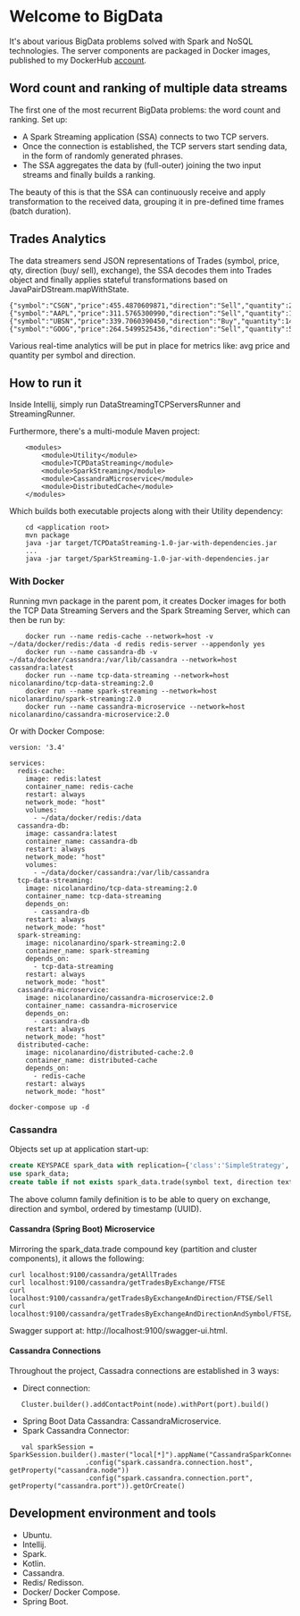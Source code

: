 # Welcome to BigData

It's about various BigData problems solved with Spark and NoSQL technologies. 
The server components are packaged in Docker images, published to my DockerHub [account](https://hub.docker.com/u/nicolanardino).

## Word count and ranking of multiple data streams
The first one of the most recurrent BigData problems: the word count and ranking.
Set up:
- A Spark Streaming application (SSA) connects to two TCP servers.
- Once the connection is established, the TCP servers start sending data, in the form of randomly generated phrases.
- The SSA aggregates the data by (full-outer) joining the two input streams and finally builds a ranking. 

The beauty of this is that the SSA can continuously receive and apply transformation to the received data, grouping it in pre-defined time frames (batch duration).

## Trades Analytics
The data streamers send JSON representations of Trades (symbol, price, qty, direction (buy/ sell), exchange), the SSA decodes them into Trades object and finally applies stateful transformations based on JavaPairDStream.mapWithState.

```
{"symbol":"CSGN","price":455.4870609871,"direction":"Sell","quantity":28,"exchange":"EUREX"}
{"symbol":"AAPL","price":311.5765300990,"direction":"Sell","quantity":14,"exchange":"FTSE"}
{"symbol":"UBSN","price":339.7060390450,"direction":"Buy","quantity":14,"exchange":"NASDAQ"}
{"symbol":"GOOG","price":264.5499525436,"direction":"Sell","quantity":59,"exchange":"FTSE"}
```
Various real-time analytics will be put in place for metrics like: avg price and quantity per symbol and direction. 

## How to run it
Inside Intellij, simply run DataStreamingTCPServersRunner and StreamingRunner.

Furthermore, there's a multi-module Maven project: 
```unix
    <modules>
        <module>Utility</module>
        <module>TCPDataStreaming</module>
        <module>SparkStreaming</module>
        <module>CassandraMicroservice</module>
        <module>DistributedCache</module>
    </modules>
```

Which builds both executable projects along with their Utility dependency:

```unix
    cd <application root>
    mvn package
    java -jar target/TCPDataStreaming-1.0-jar-with-dependencies.jar
    ...
    java -jar target/SparkStreaming-1.0-jar-with-dependencies.jar
```
### With Docker
Running mvn package in the parent pom, it creates Docker images for both the TCP Data Streaming Servers and the Spark Streaming Server, which can then be run by:

```unix
    docker run --name redis-cache --network=host -v ~/data/docker/redis:/data -d redis redis-server --appendonly yes
    docker run --name cassandra-db -v ~/data/docker/cassandra:/var/lib/cassandra --network=host cassandra:latest
    docker run --name tcp-data-streaming --network=host nicolanardino/tcp-data-streaming:2.0
    docker run --name spark-streaming --network=host nicolanardino/spark-streaming:2.0
    docker run --name cassandra-microservice --network=host nicolanardino/cassandra-microservice:2.0
```
Or with Docker Compose:

```unix
version: '3.4'

services:
  redis-cache:
    image: redis:latest
    container_name: redis-cache
    restart: always
    network_mode: "host"
    volumes:
      - ~/data/docker/redis:/data
  cassandra-db:
    image: cassandra:latest
    container_name: cassandra-db
    restart: always
    network_mode: "host"
    volumes:
      - ~/data/docker/cassandra:/var/lib/cassandra
  tcp-data-streaming:
    image: nicolanardino/tcp-data-streaming:2.0
    container_name: tcp-data-streaming
    depends_on:
      - cassandra-db
    restart: always
    network_mode: "host"
  spark-streaming:
    image: nicolanardino/spark-streaming:2.0
    container_name: spark-streaming
    depends_on:
      - tcp-data-streaming
    restart: always
    network_mode: "host"
  cassandra-microservice:
    image: nicolanardino/cassandra-microservice:2.0
    container_name: cassandra-microservice
    depends_on:
      - cassandra-db
    restart: always
    network_mode: "host"
  distributed-cache:
    image: nicolanardino/distributed-cache:2.0
    container_name: distributed-cache
    depends_on:
      - redis-cache
    restart: always
    network_mode: "host"
```

```unix
docker-compose up -d
```

### Cassandra
Objects set up at application start-up:

```sql
create KEYSPACE spark_data with replication={'class':'SimpleStrategy', 'replication_factor':1};
use spark_data;
create table if not exists spark_data.trade(symbol text, direction text, quantity int, price double, exchange text, timestamp timeuuid, primary key (exchange, direction, symbol, timestamp));

```
The above column family definition is to be able to query on exchange, direction and symbol, ordered by timestamp (UUID). 

#### Cassandra (Spring Boot) Microservice
Mirroring the spark_data.trade compound key (partition and cluster components), it allows the following:

```unix
curl localhost:9100/cassandra/getAllTrades
curl localhost:9100/cassandra/getTradesByExchange/FTSE
curl localhost:9100/cassandra/getTradesByExchangeAndDirection/FTSE/Sell
curl localhost:9100/cassandra/getTradesByExchangeAndDirectionAndSymbol/FTSE/Buy/UBS
```
Swagger support at: http://localhost:9100/swagger-ui.html.

#### Cassandra Connections

Throughout the project, Cassadra connections are established in 3 ways:

- Direct connection:
 ```unix 
    Cluster.builder().addContactPoint(node).withPort(port).build()
 ```
- Spring Boot Data Cassandra: CassandraMicroservice.
- Spark Cassandra Connector: 
 ```unix 
    val sparkSession = SparkSession.builder().master("local[*]").appName("CassandraSparkConnector")
                    .config("spark.cassandra.connection.host", getProperty("cassandra.node"))
                    .config("spark.cassandra.connection.port", getProperty("cassandra.port")).getOrCreate()
 ```


## Development environment and tools
- Ubuntu.
- Intellij.
- Spark. 
- Kotlin. 
- Cassandra.
- Redis/ Redisson.
- Docker/ Docker Compose.
- Spring Boot. 
